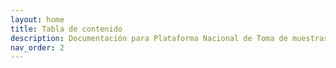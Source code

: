 ```yaml
---
layout: home
title: Tabla de contenido
description: Documentación para Plataforma Nacional de Toma de muestras
nav_order: 2
---
```

